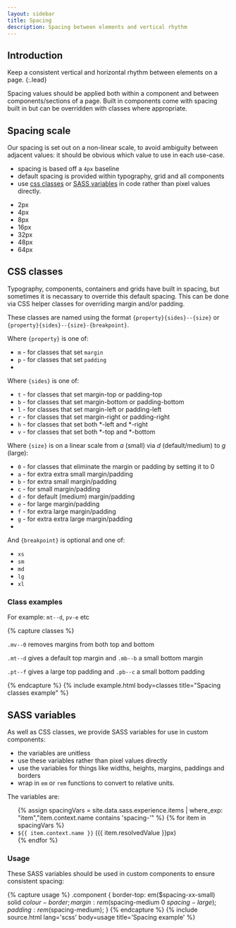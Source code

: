 ```yaml
---
layout: sidebar
title: Spacing
description: Spacing between elements and vertical rhythm
---
```


## Introduction

Keep a consistent vertical and horizontal rhythm between elements on a page.
{:.lead}

Spacing values should be applied both within a component and between components/sections of a page. Built in components come with spacing built in but can be overridden with classes where appropriate.

## Spacing scale

Our spacing is set out on a non-linear scale, to avoid ambiguity between adjacent values: it should be obvious which value to use in each use-case.

- spacing is based off a `4px` baseline
- default spacing is provided within typography, grid and all components
- use [css classes](#css-classes) or [SASS variables](#sass-variables) in code rather than pixel values directly.

<ul class="list list--unstyled">
    <li><div class="spacing-block spacing-block--xx-small"></div> 2px</li>
    <li><div class="spacing-block spacing-block--x-small"></div> 4px</li>
    <li><div class="spacing-block spacing-block--small"></div> 8px</li>
    <li><div class="spacing-block spacing-block--medium"></div> 16px</li>
    <li><div class="spacing-block spacing-block--large"></div> 32px</li>
    <li><div class="spacing-block spacing-block--x-large"></div> 48px</li>
    <li><div class="spacing-block spacing-block--xx-large"></div> 64px</li>
</ul>

## CSS classes

Typography, components, containers and grids have built in spacing, but sometimes it is necassary to override this default spacing. This can be done via CSS helper classes for overriding margin and/or padding.

These classes are named using the format `{property}{sides}--{size}` or `{property}{sides}--{size}-{breakpoint}`.

Where `{property}` is one of:

- `m` - for classes that set `margin`
- `p` - for classes that set `padding`
- 
Where `{sides}` is one of:

- `t` - for classes that set margin-top or padding-top
- `b` - for classes that set margin-bottom or padding-bottom
- `l` - for classes that set margin-left or padding-left
- `r` - for classes that set margin-right or padding-right
- `h` - for classes that set both *-left and *-right
- `v` - for classes that set both *-top and *-bottom

Where `{size}` is on a linear scale from *a* (small) via *d* (default/medium) to *g* (large):

- `0` - for classes that eliminate the margin or padding by setting it to 0
- `a` - for extra extra small margin/padding
- `b` - for extra small margin/padding
- `c` - for small margin/padding
- `d` - for default (medium) margin/padding
- `e` - for large margin/padding
- `f` - for extra large margin/padding
- `g` - for extra extra large margin/padding
- 
And `{breakpoint}` is optional and one of:

- `xs`
- `sm`
- `md`
- `lg`
- `xl`

### Class examples

For example: `mt--d`, `pv-e` etc

{% capture classes %}
<p class="mv--0">
    <code>.mv--0</code> removes margins from both top and bottom
</p>
<p class="mt--d mb--b">
    <code>.mt--d</code> gives a default top margin and <code>.mb--b</code> a small bottom margin
</p>
<p class="pt--f pb--c">
    <code>.pt--f</code> gives a large top padding and <code>.pb--c</code> a small bottom padding 
</p>
{% endcapture %}
{% include example.html body=classes title="Spacing classes example" %}

## SASS variables

As well as CSS classes, we provide SASS variables for use in custom components:

- the variables are unitless
- use these variables rather than pixel values directly
- use the variables for things like widths, heights, margins, paddings and borders
- wrap in `em` or `rem` functions to convert to relative units.

The variables are:

<ul class="list list--unstyled">
{% assign spacingVars = site.data.sass.experience.items | where_exp: "item","item.context.name contains 'spacing-'" %}
{% for item in spacingVars %}
<li><code>${{ item.context.name }}</code> ({{ item.resolvedValue }}px)</li>
{% endfor %}
</ul>

### Usage

These SASS variables should be used in custom components to ensure consistent spacing:

{% capture usage %}
.component {
    border-top: em($spacing-xx-small) solid $colour-border;
    margin: rem($spacing-medium 0 $spacing-large);
    padding: rem($spacing-medium);
}
{% endcapture %}
{% include source.html lang='scss' body=usage title='Spacing example' %}